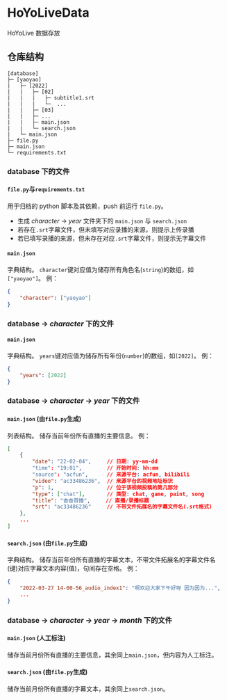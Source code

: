 # HoYoLiveData
 HoYoLive 数据存放

## 仓库结构

```
[database]
├─ [yaoyao]
|   ├─ [2022]
|   |   ├─ [02]
|   |   |   ├─ subtitle1.srt
|   |   |   └─  ...
|   |   ├─ [03]
|   |   ├─ ...
|   |   ├─ main.json
|   |   └─ search.json
|   └─ main.json
├─ file.py
├─ main.json
└─ requirements.txt
```

### database 下的文件

#### `file.py`与`requirements.txt`
用于归档的 python 脚本及其依赖，push 前运行 `file.py`。
- 生成 *character* -> *year* 文件夹下的 `main.json` 与 `search.json`
- 若存在`.srt`字幕文件，但未填写对应录播的来源，则提示上传录播
- 若已填写录播的来源，但未存在对应`.srt`字幕文件，则提示无字幕文件

#### `main.json`

字典结构。
`character`键对应值为储存所有角色名(`string`)的数组，如`["yaoyao"]`。
例：
```json
{
    "character": ["yaoyao"]
}
```

### database -> *character* 下的文件

#### `main.json`

字典结构。
`years`键对应值为储存所有年份(`number`)的数组，如`[2022]`。
例：
```json
{
    "years": [2022]
}
```

### database -> *character* -> *year* 下的文件

#### `main.json` (由`file.py`生成)

列表结构。
储存当前年份所有直播的主要信息。
例：
```json
[
    {
        "date": "22-02-04",     // 日期: yy-mm-dd
        "time": "19:01",        // 开始时间: hh:mm
        "source": "acfun",      // 来源平台: acfun, bilibili
        "video": "ac33486236",  // 来源平台的视频地址标识
        "p": 1,                 // 位于该视频投稿的第几部分
        "type": ["chat"],       // 类型: chat, game, paint, song
        "title": "杳杳首播",     // 直播/录播标题
        "srt": "ac33486236"     // 不带文件拓展名的字幕文件名(.srt格式)
    },
    ...
]
```

#### `search.json` (由`file.py`生成)

字典结构。
储存当前年份所有直播的字幕文本，不带文件拓展名的字幕文件名(键)对应字幕文本内容(值)，句间存在空格。
例：
```json
{
    "2022-03-27 14-00-56_audio_index1": "啊欢迎大家下午好呀 因为因为...",
    ...
}

```

### database -> *character* -> *year* -> *month* 下的文件

#### `main.json` (人工标注)

储存当前月份所有直播的主要信息，其余同上`main.json`，但内容为人工标注。

#### `search.json` (由`file.py`生成)

储存当前月份所有直播的字幕文本，其余同上`search.json`。